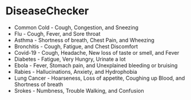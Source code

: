 # DiseaseChecker

- Common Cold - Cough, Congestion, and Sneezing
- Flu - Cough, Fever, and Sore throat
- Asthma - Shortness of breath, Chest Pain, and Wheezing
- Bronchitis - Cough, Fatigue, and Chest Discomfort
- Covid-19 - Cough, Headache, New loss of taste or smell, and Fever
- Diabetes - Fatigue, Very Hungry, Urinate a lot
- Ebola - Fever, Stomach pain, and Unexplained bleeding or bruising
- Rabies - Hallucinations, Anxiety, and Hydrophobia
- Lung Cancer - Hoarseness, Loss of appetite, Coughing up Blood, and Shortness of breath
- Srokes - Numbness, Trouble Walking, and Confusion

